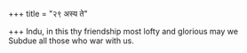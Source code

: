 +++
title = "२९ अस्य ते"

+++
Indu, in this thy friendship most lofty and glorious may we  
     Subdue all those who war with us.